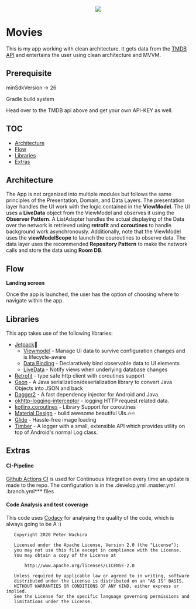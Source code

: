 <p align="center">
<a href="https://www.codacy.com?utm_source=github.com&amp;utm_medium=referral&amp;utm_content=peter-wachira/TMDBClient&amp;utm_campaign=Badge_Grade">
<img src="https://api.codacy.com/project/badge/Grade/1624b5e6304b4104a39e9ad7780404e5"/>
</a>
</p>

# Movies
This is my app working with clean architecture. It gets data from the [TMDB API](https://www.themoviedb.org/documentation/api) and entertains the user using
clean architecture and MVVM.

## Prerequisite

minSdkVersion -> 26

Gradle build system

Head over to the TMDB api above and get your own API-KEY as well.


## TOC

- [Architecture](#architecture)
- [Flow](#flow)
- [Libraries](#libraries)
- [Extras](#extras)

## Architecture

The App is not organized into multiple modules but follows the same principles of
the Presentation, Domain, and Data Layers.
The presentation layer handles the UI work with the logic contained in the **ViewModel**.
The UI uses a **LiveData** object from the ViewModel and observes it using the **Observer Pattern**.
A ListAdapter handles the actual displaying of the Data over the network is retrieved using
**retrofit** and **coroutines** to handle background work asynchronously. Additionally, note that
the ViewModel uses the **viewModelScope** to launch the couroutines to observe data.
The data layer uses the recommended **Repository Pattern** to make the network calls and store the data using
**Room DB**.

## Flow

 **Landing screen**

  Once the app is launched, the user has the option of choosing where to navigate within the app.

## Libraries

This app takes use of the following libraries:

- [Jetpack](https://developer.android.com/jetpack)🚀
  - [Viewmodel](https://developer.android.com/topic/libraries/architecture/viewmodel) - Manage UI data to survive configuration changes and is lifecycle-aware
  - [Data Binding](https://developer.android.com/topic/libraries/data-binding) - Declaratively bind observable data to UI elements
  - [LiveData](https://developer.android.com/topic/libraries/architecture/livedata) - Notify views when underlying database changes
- [Retrofit](https://square.github.io/retrofit/) - type safe http client with coroutines support
- [Gson](https://github.com/google/gson) - A Java serialization/deserialization library to convert Java Objects into JSON and back
- [Dagger2](https://github.com/google/dagger) - A fast dependency injector for Android and Java.
- [okhttp-logging-interceptor](https://github.com/square/okhttp/blob/master/okhttp-logging-interceptor/README.md) - logging HTTP request related data.
- [kotlinx.coroutines](https://github.com/Kotlin/kotlinx.coroutines) - Library Support for coroutines
- [Material Design](https://material.io/develop/android/docs/getting-started/) - build awesome beautiful UIs.🔥🔥
- [Glide](https://github.com/bumptech/glide) - Hassle-free image loading
- [Timber](https://github.com/JakeWharton/timber) - A logger with a small, extensible API which provides utility on top of Android's normal Log class.


## Extras

#### CI-Pipeline

[Github Actions CI](https://github.com/features/actions/) is used for Continuous Integration every time an update is made
to the repo. The configuration is in the .develop.yml .master.yml .branch.yml*** files

#### Code Analysis and test coverage

This code uses [Codacy](https://www.codacy.com/) for analysing the quality of the code, which is
always going to be A :)
```
   Copyright 2020 Peter Wachira
   
   Licensed under the Apache License, Version 2.0 (the "License");
   you may not use this file except in compliance with the License.
   You may obtain a copy of the License at

       http://www.apache.org/licenses/LICENSE-2.0

   Unless required by applicable law or agreed to in writing, software
   distributed under the License is distributed on an "AS IS" BASIS,
   WITHOUT WARRANTIES OR CONDITIONS OF ANY KIND, either express or implied.
   See the License for the specific language governing permissions and
   limitations under the License.
```
